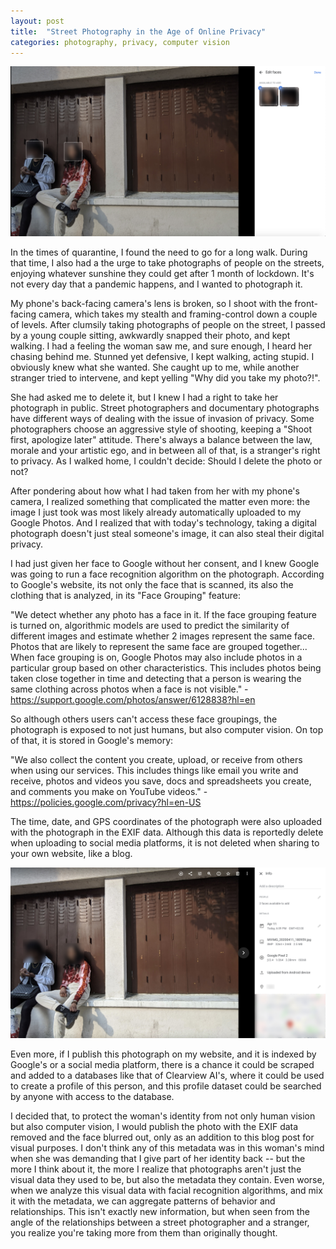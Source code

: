 ```yaml
---
layout: post
title:  "Street Photography in the Age of Online Privacy"
categories: photography, privacy, computer vision
---
```

![Google Photos shows EXIF data](./images/2.jpg)

In the times of quarantine, I found the need to go for a long walk. During that time, I also had a the urge to take photographs of people on the streets, enjoying whatever sunshine they could get after 1 month of lockdown. It's not every day that a pandemic happens, and I wanted to photograph it.

My phone's back-facing camera's lens is broken, so I shoot with the front-facing camera, which takes my stealth and framing-control down a couple of levels. After clumsily taking photographs of people on the street, I passed by a young couple sitting, awkwardly snapped their photo, and kept walking. I had a feeling the woman saw me, and sure enough, I heard her chasing behind me. Stunned yet defensive, I kept walking, acting stupid. I obviously knew what she wanted. She caught up to me, while another stranger tried to intervene, and kept yelling "Why did you take my photo?!".

She had asked me to delete it, but I knew I had a right to take her photograph in public. Street photographers and documentary photographs have different ways of dealing with the issue of invasion of privacy. Some photographers choose an aggressive style of shooting, keeping a "Shoot first, apologize later" attitude. There's always a balance between the law, morale and your artistic ego, and in between all of that, is a stranger's right to privacy. As I walked home, I couldn't decide: Should I delete the photo or not?

After pondering about how what I had taken from her with my phone's camera, I realized something that complicated the matter even more: the image I just took was most likely already automatically uploaded to my Google Photos. And I realized that with today's technology, taking a digital photograph doesn't just steal someone's image, it can also steal their digital privacy.

I had just given her face to Google without her consent, and I knew Google was going to run a face recognition algorithm on the photograph. According to Google's website, its not only the face that is scanned, its also the clothing that is analyzed, in its "Face Grouping" feature:

"We detect whether any photo has a face in it.
If the face grouping feature is turned on, algorithmic models are used to predict the similarity of different images and estimate whether 2 images represent the same face.
Photos that are likely to represent the same face are grouped together...
When face grouping is on, Google Photos may also include photos in a particular group based on other characteristics. This includes photos being taken close together in time and detecting that a person is wearing the same clothing across photos when a face is not visible." -https://support.google.com/photos/answer/6128838?hl=en

So although others users can't access these face groupings, the photograph is exposed to not just humans, but also computer vision. On top of that, it is stored in Google's memory:

"We also collect the content you create, upload, or receive from others when using our services. This includes things like email you write and receive, photos and videos you save, docs and spreadsheets you create, and comments you make on YouTube videos." -https://policies.google.com/privacy?hl=en-US

The time, date, and GPS coordinates of the photograph were also uploaded with the photograph in the EXIF data. Although this data is reportedly delete when uploading to social media platforms, it is not deleted when sharing to your own website, like a blog.

![Google Photos shows EXIF data](./images/1.jpg)

 Even more, if I publish this photograph on my website, and it is indexed by Google's or a social media platform, there is a chance it could be scraped and added to a databases like that of Clearview AI's, where it could be used to create a profile of this person, and this profile dataset could be searched by anyone with access to the database.

I decided that, to protect the woman's identity from not only human vision but also computer vision, I would publish the photo with the EXIF data removed and the face blurred out, only as an addition to this blog post for visual purposes. I don't think any of this metadata was in this woman's mind when she was demanding that I give part of her identity back -- but the more I think about it, the more I realize that photographs aren't just the visual data they used to be, but also the metadata they contain. Even worse, when we analyze this visual data with facial recognition algorithms, and mix it with the metadata, we can aggregate patterns of behavior and relationships. This isn't exactly new information, but when seen from the angle of the relationships between a street photographer and a stranger, you realize you're taking more from them than originally thought.

